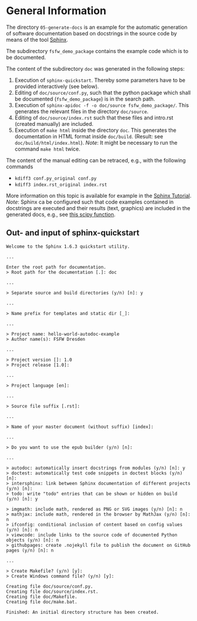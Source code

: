 # General Information

The directory `05-generate-docs` is an example for the automatic generation of software documentation
based on docstrings in the source code by means of the tool [Sphinx](http://www.sphinx-doc.org).

The subdirectory `fsfw_demo_package` contains the example code which is to be documented.

The content of the subdirectory `doc` was generated in the following steps:
1. Execution of `sphinx-quickstart`. Thereby some parameters have to be provided interactively (see below).
2. Editing of `doc/source/conf.py`, such that the python package which shall be documented (`fsfw_demo_package`) is in the search path.
3. Execution of `sphinx-apidoc -f -o doc/source fsfw_demo_package/`. This generates the relevant files in the directory `doc/source`.
4. Editing of `doc/source/index.rst` such that these files and intro.rst (created manually) are included.
5. Execution of `make html` inside the directory `doc`. This generates the documentation in HTML format inside `doc/build`.
 (Result: see `doc/build/html/index.html`). *Note*: It might be necessary to run the command `make html` twice.

The content of the manual editing can be retraced, e.g., with the following commands
* `kdiff3 conf.py_original conf.py`
* `kdiff3 index.rst_original index.rst`

More information on this topic is available for example in the  [Sphinx Tutorial](http://www.sphinx-doc.org/en/stable/tutorial.html).
*Note*: Sphinx ca be configured such that code examples contained in docstrings are executed and their results (text, graphics)
are included in the generated docs, e.g., see
[this scipy function](https://docs.scipy.org/doc/scipy/reference/generated/scipy.signal.bode.html).


## Out- and input of sphinx-quickstart

    Welcome to the Sphinx 1.6.3 quickstart utility.

    ...

    Enter the root path for documentation.
    > Root path for the documentation [.]: doc

    ...

    > Separate source and build directories (y/n) [n]: y

    ...

    > Name prefix for templates and static dir [_]:

    ...

    > Project name: hello-world-autodoc-example
    > Author name(s): FSFW Dresden

    ...

    > Project version []: 1.0
    > Project release [1.0]:

    ...

    > Project language [en]:

    ...

    > Source file suffix [.rst]:

    ...

    > Name of your master document (without suffix) [index]:

    ...

    > Do you want to use the epub builder (y/n) [n]:

    ...

    > autodoc: automatically insert docstrings from modules (y/n) [n]: y
    > doctest: automatically test code snippets in doctest blocks (y/n) [n]:
    > intersphinx: link between Sphinx documentation of different projects (y/n) [n]:
    > todo: write "todo" entries that can be shown or hidden on build (y/n) [n]: y

    > imgmath: include math, rendered as PNG or SVG images (y/n) [n]: n
    > mathjax: include math, rendered in the browser by MathJax (y/n) [n]: n
    > ifconfig: conditional inclusion of content based on config values (y/n) [n]: n
    > viewcode: include links to the source code of documented Python objects (y/n) [n]: n
    > githubpages: create .nojekyll file to publish the document on GitHub pages (y/n) [n]: n

    ...

    > Create Makefile? (y/n) [y]:
    > Create Windows command file? (y/n) [y]:

    Creating file doc/source/conf.py.
    Creating file doc/source/index.rst.
    Creating file doc/Makefile.
    Creating file doc/make.bat.

    Finished: An initial directory structure has been created.

